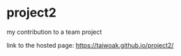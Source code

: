 # project2
my contribution to a team project

link to the hosted page: https://taiwoak.github.io/project2/
